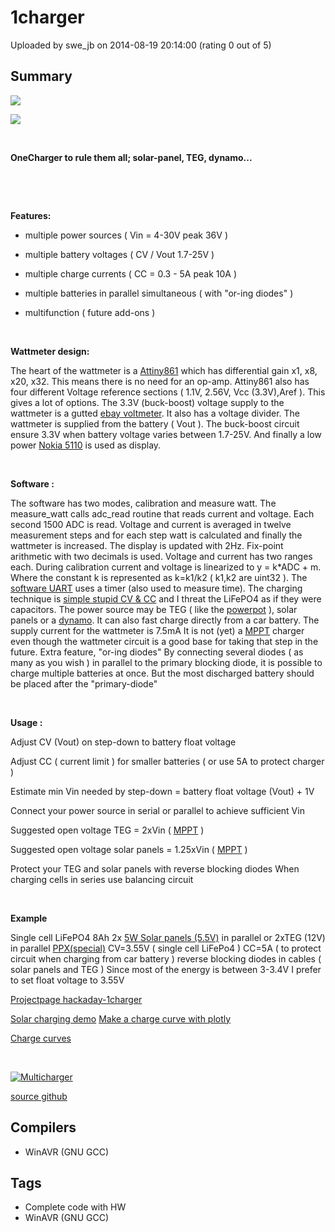 # 1charger

Uploaded by swe_jb on 2014-08-19 20:14:00 (rating 0 out of 5)

## Summary

![](https://www.avrfreaks.net/sites/default/files/IMG_4883_0.jpg)


![](https://www.avrfreaks.net/sites/default/files/3612511409483821383_0.jpg)


 


**OneCharger to rule them all; solar-panel, TEG, dynamo...**


 


 


**Features:**


* multiple power sources ( Vin = 4-30V peak 36V )


* multiple battery voltages ( CV / Vout 1.7-25V )


* multiple charge currents ( CC = 0.3 - 5A peak 10A )


* multiple batteries in parallel simultaneous ( with "or-ing diodes" )


* multifunction ( future add-ons )


 


**Wattmeter design:**


The heart of the wattmeter is a [Attiny861](http://www.atmel.com/Images/Atmel-2588-8-bit-AVR-Microcontrollers-tinyAVR-ATtiny261-ATtiny461-ATtiny861_Datasheet.pdf) which has differential gain x1, x8, x20, x32. This means there is no need for an op-amp. Attiny861 also has four different Voltage reference sections ( 1.1V, 2.56V, Vcc (3.3V),Aref ). This gives a lot of options. The 3.3V (buck-boost) voltage supply to the wattmeter is a gutted [ebay voltmeter](http://www.ebay.com/itm/DC-1-7-25V-Voltmeter-waterproof-Digital-Voltmeter-Panel-for-AUTO-CAR-MOTORCYCLE-/231128687224?pt=LH_DefaultDomain_0&hash=item35d057e278). It also has a voltage divider. The wattmeter is supplied from the battery ( Vout ). The buck-boost circuit ensure 3.3V when battery voltage varies between 1.7-25V. And finally a low power [Nokia 5110](http://thegaragelab.com/posts/nokia-5110-lcd-displays-on-the-attiny.html) is used as display.


 


**Software :**


The software has two modes, calibration and measure watt. The measure\_watt calls adc\_read routine that reads current and voltage. Each second 1500 ADC is read. Voltage and current is averaged in twelve measurement steps and for each step watt is calculated and finally the wattmeter is increased. The display is updated with 2Hz. Fix-point arithmetic with two decimals is used. Voltage and current has two ranges each. During calibration current and voltage is linearized to y = k*ADC + m. Where the constant k is represented as k=k1/k2 ( k1,k2 are uint32 ). The [software UART](http://martinsant.net/?page_id=1689) uses a timer (also used to measure time). The charging technique is [simple stupid CV & CC](http://www.prodctodc.com/dc-adjustable-430v-to-1230v-buck-converts-constant-current-car-laptop-cellphone-power-supply-p-214.html#.U8gGOkCqYZ8) and I threat the LiFePO4 as if they were capacitors. The power source may be TEG ( like the [powerpot](https://www.kickstarter.com/projects/david-toledo/the-powerpot-x-most-reliable-10-watt-portable-gene) ), solar panels or a [dynamo](http://www.sunshine-zh.com/en/product/product_info_94.html). It can also fast charge directly from a car battery. The supply current for the wattmeter is 7.5mA It is not (yet) a [MPPT](http://www.eetimes.com/document.asp?doc_id=1279330) charger even though the wattmeter circuit is a good base for taking that step in the future. Extra feature, "or-ing diodes" By connecting several diodes ( as many as you wish ) in parallel to the primary blocking diode, it is possible to charge multiple batteries at once. But the most discharged battery should be placed after the "primary-diode"


 


**Usage :**


Adjust CV (Vout) on step-down to battery float voltage


Adjust CC ( current limit ) for smaller batteries ( or use 5A to protect charger )


Estimate min Vin needed by step-down = battery float voltage (Vout) + 1V


Connect your power source in serial or parallel to achieve sufficient Vin


Suggested open voltage TEG = 2xVin ( [MPPT](http://www.eetimes.com/document.asp?doc_id=1279330) )


Suggested open voltage solar panels = 1.25xVin ( [MPPT](http://www.eetimes.com/document.asp?doc_id=1279330) )


Protect your TEG and solar panels with reverse blocking diodes When charging cells in series use balancing circuit


 


**Example**


Single cell LiFePO4 8Ah 2x [5W Solar panels (5.5V)](http://www.xscyz.com/index.php?main_page=product_info&cPath=65&products_id=391) in parallel or 2xTEG (12V) in parallel [PPX(special)](http://www.powerpractical.com/power-pot-x?ref=cat_img) CV=3.55V ( single cell LiFePo4 ) CC=5A ( to protect circuit when charging from car battery ) reverse blocking diodes in cables ( solar panels and TEG ) Since most of the energy is between 3-3.4V I prefer to set float voltage to 3.55V


[Projectpage hackaday-1charger](https://hackaday.io/project/1936-1charger)


[Solar charging demo](http://youtu.be/B_QaIIPeN1Y) [Make a charge curve with plotly](http://hackaday.io/project/1936/log/6202-connectedish-to-plotly)


[Charge curves](https://plot.ly/~mr.jb.swe/)


 


[![Multicharger](https://static.hackaday.io/images/802371407682412022.png)](https://plot.ly/~mr.jb.swe/17)



[source github](https://github.com/MrJBSwe/1charger)

## Compilers

- WinAVR (GNU GCC)

## Tags

- Complete code with HW
- WinAVR (GNU GCC)

